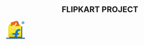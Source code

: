 <h2 align="center">FLIPKART PROJECT </h2>
<img src="assets/flipi.png" alt="flipkart" height="50" width="50">
